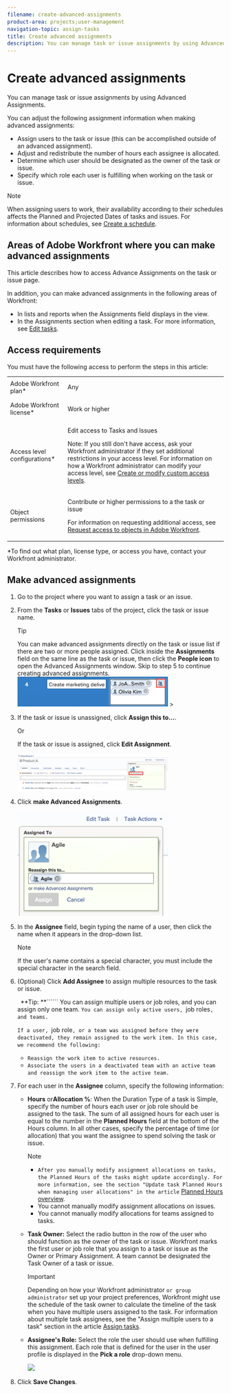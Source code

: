 ```yaml
---
filename: create-advanced-assignments
product-area: projects;user-management
navigation-topic: assign-tasks
title: Create advanced assignments
description: You can manage task or issue assignments by using Advanced Assignments.
---
```


# Create advanced assignments

You can manage task or issue assignments by using Advanced Assignments.

You can adjust the following assignment information when making advanced assignments:

* Assign users to the task or issue (this can be accomplished outside of an advanced assignment).
* Adjust and redistribute the number of hours each assignee is allocated.
* Determine which user should be designated as the owner of the task or issue.
* Specify which role each user is fulfilling when working on the task or issue.

>[!NOTE]
>
>When assigning users to work, their availability according to their schedules affects the Planned and Projected Dates of tasks and issues. For information about schedules, see [Create a schedule](../../../administration-and-setup/set-up-workfront/configure-timesheets-schedules/create-schedules.md).

## Areas of Adobe Workfront where you can make advanced assignments

This article describes how to access Advance Assignments on the task or issue page.

In addition, you can make advanced assignments in the following areas of Workfront:

* In lists and reports when the Assignments field displays in the view.
* In the Assignments section when editing a task. For more information, see [Edit tasks](../../../manage-work/tasks/manage-tasks/edit-tasks.md).

## Access requirements

You must have the following access to perform the steps in this article:

<table cellspacing="0"> 
 <col> 
 <col> 
 <tbody> 
  <tr> 
   <td role="rowheader">Adobe Workfront plan*</td> 
   <td> <p>Any</p> </td> 
  </tr> 
  <tr> 
   <td role="rowheader">Adobe Workfront license*</td> 
   <td> <p>Work or higher</p> </td> 
  </tr> 
  <tr> 
   <td role="rowheader">Access level configurations*</td> 
   <td> <p>Edit access to&nbsp;Tasks and Issues</p> <p>Note: If you still don't have access, ask your Workfront administrator if they set additional restrictions in your access level. For information on how a Workfront administrator can modify your access level, see <a href="../../../administration-and-setup/add-users/configure-and-grant-access/create-modify-access-levels.md" class="MCXref xref">Create or modify custom access levels</a>.</p> </td> 
  </tr> 
  <tr> 
   <td role="rowheader">Object permissions</td> 
   <td> <p>Contribute or higher permissions to a the task or issue</p> <p>For information on requesting additional access, see <a href="../../../workfront-basics/grant-and-request-access-to-objects/request-access.md" class="MCXref xref">Request access to objects in Adobe Workfront</a>.</p> </td> 
  </tr> 
 </tbody> 
</table>

&#42;To find out what plan, license type, or access you have, contact your Workfront administrator.

## Make advanced assignments

1. Go to the project where you want to assign a task or an issue. 
1. From the **Tasks** or **Issues** tabs of the project, click the task or issue name.

   >[!TIP]
   >
   >You can make advanced assignments directly on the task or issue list if there are two or more people assigned. Click inside the **Assignments** field on the same line as the task or issue, then click the **People icon** to open the Advanced Assignments window. Skip to step 5 to continue creating advanced assignments.  
   >![](assets/screen-shot-2018-12-13-at-3.02.03-pm-350x69.png)   >
   >

1. If the task or issue is unassigned, click **Assign this to...**.

   Or

   If the task or issue is assigned, click **Edit Assignment**.

   ![task_details.png](assets/task-details-350x86.png)

1. Click **make Advanced Assignments**.

   ![task_advancedassignments.png](assets/task-advancedassignments-350x243.png)

1. In the **Assignee** field, begin typing the name of a user, then click the name when it appears in the drop-down list.

   >[!NOTE]
   >
   >If the user's name contains a special character, you must include the special character in the search field.

1. (Optional) Click **Add Assignee** to assign multiple resources to the task or issue.

   ``` ```**Tip: **`````` You can assign multiple users or job roles, and you can assign only one team. ```You can assign only active users, ```job roles```, and teams.```

   ```If a user, ```job role```, or a team was assigned before they were deactivated, they remain assigned to the work item. In this case, we recommend the following:```

   * ```Reassign the work item to active resources.``` 
   * ```Associate the users in a deactivated team with an active team and reassign the work item to the active team.```

1. For each user in the **Assignee** column, specify the following information:

   * **Hours** or**Allocation %**: When the Duration Type of a task is Simple, specify the number of hours each user or job role should be assigned to the task. The sum of all assigned hours for each user is equal to the number in the **Planned Hours** field at the bottom of the Hours column. In all other cases, specify the percentage of time (or allocation)&nbsp;that you want the assignee to spend solving the task or issue.

     >[!NOTE]
     >
     >
     >   
     >   
     >   * ```After you manually modify assignment allocations on tasks, the Planned Hours of the tasks might update accordingly. For more information, see the section "Update task Planned Hours when managing user allocations" in the article``` [Planned Hours overview](../../../manage-work/tasks/task-information/planned-hours.md).
     >   * You cannot manually modify assignment allocations on issues. 
     >   * You cannot manually modify allocations for teams assigned to tasks.
     >   
     >

   * **Task Owner:** Select the radio button in the row of the user who should function as the owner of the task or issue. Workfront marks the first user or job role that you assign to a task or issue as the Owner or Primary Assignment. A team cannot be designated the Task Owner of a task or issue.

     >[!IMPORTANT]
     >
     >Depending on how your Workfront administrator ```or group administrator``` set up your project preferences, Workfront might use the schedule of the task owner to calculate the timeline of the task when you have multiple users assigned to the task. For information about multiple task assignees, see the "Assign multiple users to a task" section in the article [Assign tasks](../../../manage-work/tasks/assign-tasks/assign-tasks.md).

   * **Assignee's Role:** Select the role the user should use when fulfilling this assignment. Each role that is defined for the user in the user profile is displayed in the **Pick a role** drop-down menu.

     ![](assets/caa2-350x302.png)

1. Click **Save Changes**.

